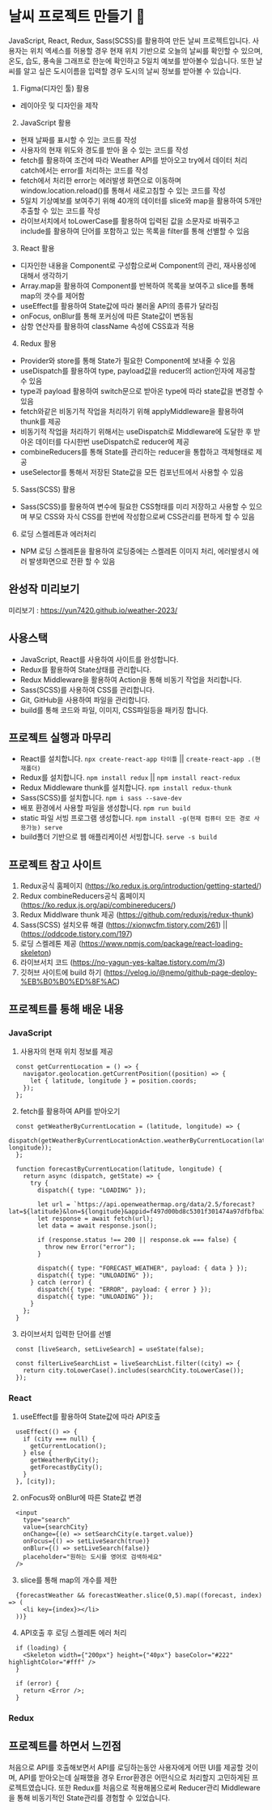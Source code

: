 # 날씨 프로젝트 만들기 🧐

JavaScript, React, Redux, Sass(SCSS)를 활용하여 만든 날씨 프로젝트입니다.
사용자는 위치 엑세스를 허용할 경우 현재 위치 기반으로 오늘의 날씨를 확인할 수 있으며, 온도, 습도, 풍속을 그래프로 한눈에 확인하고 5일치 예보를 받아볼수 있습니다. 또한 날씨를 알고 싶은 도시이름을 입력할 경우 도시의 날씨 정보를 받아볼 수 있습니다.

1. Figma(디자인 툴) 활용

- 레이아웃 및 디자인을 제작

2. JavaScript 활용

- 현재 날짜를 표시할 수 있는 코드를 작성
- 사용자의 현재 위도와 경도를 받아 올 수 있는 코드를 작성
- fetch를 활용하여 조건에 따라 Weather API를 받아오고 try에서 데이터 처리 catch에서는 error를 처리하는 코드를 작성
- fetch에서 처리한 error는 에러발생 화면으로 이동하며 window.location.reload()를 통해서 새로고침할 수 있는 코드를 작성
- 5일치 기상예보를 보여주기 위해 40개의 데이터를 slice와 map을 활용하여 5개만 추출할 수 있는 코드를 작성
- 라이브서치에서 toLowerCase를 활용하여 입력된 값을 소문자로 바꿔주고 include를 활용하여 단어를 포함하고 있는 목록을 filter를 통해 선별할 수 있음

3. React 활용

- 디자인한 내용을 Component로 구성함으로써 Component의 관리, 재사용성에 대해서 생각하기
- Array.map을 활용하여 Component를 반복하여 목록을 보여주고 slice를 통해 map의 갯수를 제어함
- useEffect를 활용하여 State값에 따라 불러올 API의 종류가 달라짐
- onFocus, onBlur를 통해 포커싱에 따른 State값이 변동됨
- 삼항 연산자를 활용하여 className 속성에 CSS효과 적용

4. Redux 활용

- Provider와 store를 통해 State가 필요한 Component에 보내줄 수 있음
- useDispatch를 활용하여 type, payload값을 reducer의 action인자에 제공할 수 있음
- type과 payload 활용하여 switch문으로 받아온 type에 따라 state값을 변경할 수 있음
- fetch와같은 비동기적 작업을 처리하기 위해 applyMiddleware을 활용하여 thunk를 제공
- 비동기적 작업을 처리하기 위해서는 useDispatch로 Middleware에 도달한 후 받아온 데이터를 다시한번 useDispatch로 reducer에 제공
- combineReducers를 통해 State를 관리하는 reducer을 통합하고 객체형태로 제공
- useSelector를 통해서 저장된 State값을 모든 컴포넌트에서 사용할 수 있음

5. Sass(SCSS) 활용

- Sass(SCSS)를 활용하여 변수에 필요한 CSS형태를 미리 저장하고 사용할 수 있으며 부모 CSS와 자식 CSS를 한번에 작성함으로써 CSS관리를 편하게 할 수 있음

6. 로딩 스켈레톤과 에러처리

- NPM 로딩 스켈레톤을 활용하여 로딩중에는 스켈레톤 이미지 처리, 에러발생시 에러 발생화면으로 전환 할 수 있음

## 완성작 미리보기

미리보기 : https://yun7420.github.io/weather-2023/

## 사용스택

- JavaScript, React를 사용하여 사이트를 완성합니다.
- Redux를 활용하여 State상태를 관리합니다.
- Redux Middleware을 활용하여 Action을 통해 비동기 작업을 처리합니다.
- Sass(SCSS)를 사용하여 CSS를 관리합니다.
- Git, GitHub을 사용하여 파일을 관리합니다.
- build를 통해 코드와 파일, 이미지, CSS파일등을 패키징 합니다.

## 프로젝트 실행과 마무리

- React를 설치합니다. `npx create-react-app 타이틀` || `create-react-app .(현재폴더)`
- Redux를 설치합니다. `npm install redux` || `npm install react-redux`
- Redux Middleware thunk를 설치합니다. `npm install redux-thunk`
- Sass(SCSS)를 설치합니다. `npm i sass --save-dev`
- 배포 환경에서 사용할 파일을 생성합니다. `npm run build`
- static 파일 서빙 프로그램 생성합니다. `npm install -g(현재 컴퓨터 모든 경로 사용가능) serve`
- build폴더 기반으로 웹 애플리케이션 서빙합니다. `serve -s build`

## 프로젝트 참고 사이트

1. Redux공식 홈페이지 (https://ko.redux.js.org/introduction/getting-started/)
2. Redux combineReducers공식 홈페이지 (https://ko.redux.js.org/api/combinereducers/)
3. Redux Middlware thunk 제공 (https://github.com/reduxjs/redux-thunk)
4. Sass(SCSS) 설치오류 해결 (https://xionwcfm.tistory.com/261) || (https://oddcode.tistory.com/197)
5. 로딩 스켈레톤 제공 (https://www.npmjs.com/package/react-loading-skeleton)
6. 라이브서치 코드 (https://no-yagun-yes-kaltae.tistory.com/m/3)
7. 깃허브 사이트에 build 하기 (https://velog.io/@nemo/github-page-deploy-%EB%B0%B0%ED%8F%AC)

## 프로젝트를 통해 배운 내용

### JavaScript

1. 사용자의 현재 위치 정보를 제공

```
  const getCurrentLocation = () => {
    navigator.geolocation.getCurrentPosition((position) => {
      let { latitude, longitude } = position.coords;
    });
  };
```

2. fetch를 활용하여 API를 받아오기

```
  const getWeatherByCurrentLocation = (latitude, longitude) => {
    dispatch(getWeatherByCurrentLocationAction.weatherByCurrentLocation(latitude, longitude));
  };

  function forecastByCurrentLocation(latitude, longitude) {
    return async (dispatch, getState) => {
      try {
        dispatch({ type: "LOADING" });

        let url = `https://api.openweathermap.org/data/2.5/forecast?lat=${latitude}&lon=${longitude}&appid=f497d00bd8c5301f301474a97dfbfba3&units=metric`;
        let response = await fetch(url);
        let data = await response.json();

        if (response.status !== 200 || response.ok === false) {
          throw new Error("error");
        }

        dispatch({ type: "FORECAST_WEATHER", payload: { data } });
        dispatch({ type: "UNLOADING" });
      } catch (error) {
        dispatch({ type: "ERROR", payload: { error } });
        dispatch({ type: "UNLOADING" });
      }
    };
  }
```

3. 라이브서치 입력한 단어를 선별

```
  const [liveSearch, setLiveSearch] = useState(false);

  const filterLiveSearchList = liveSearchList.filter((city) => {
    return city.toLowerCase().includes(searchCity.toLowerCase());
  });
```

### React

1. useEffect를 활용하여 State값에 따라 API호출

```
  useEffect(() => {
    if (city === null) {
      getCurrentLocation();
    } else {
      getWeatherByCity();
      getForecastByCity();
    }
  }, [city]);
```

2. onFocus와 onBlur에 따른 State값 변경

```
  <input
    type="search"
    value={searchCity}
    onChange={(e) => setSearchCity(e.target.value)}
    onFocus={() => setLiveSearch(true)}
    onBlur={() => setLiveSearch(false)}
    placeholder="원하는 도시를 영어로 검색하세요"
  />
```

3. slice를 통해 map의 개수를 제한

```
  {forecastWeather && forecastWeather.slice(0,5).map((forecast, index) => (
    <li key={index}></li>
  ))}
```

4. API호출 후 로딩 스켈레톤 에러 처리

```
  if (loading) {
    <Skeleton width={"200px"} height={"40px"} baseColor="#222" highlightColor="#fff" />
  }

  if (error) {
    return <Error />;
  }
```

### Redux

## 프로젝트를 하면서 느낀점

처음으로 API를 호출해보면서 API를 로딩하는동안 사용자에게 어떤 UI를 제공할 것이며, API를 받아오는데 실패했을 경우 Error환경은 어떤식으로 처리할지 고민하게된 프로젝트였습니다. 또한 Redux를 처음으로 적용해봄으로써 Reducer관리 Middleware을 통해 비동기적인 State관리를 경험할 수 있었습니다.

